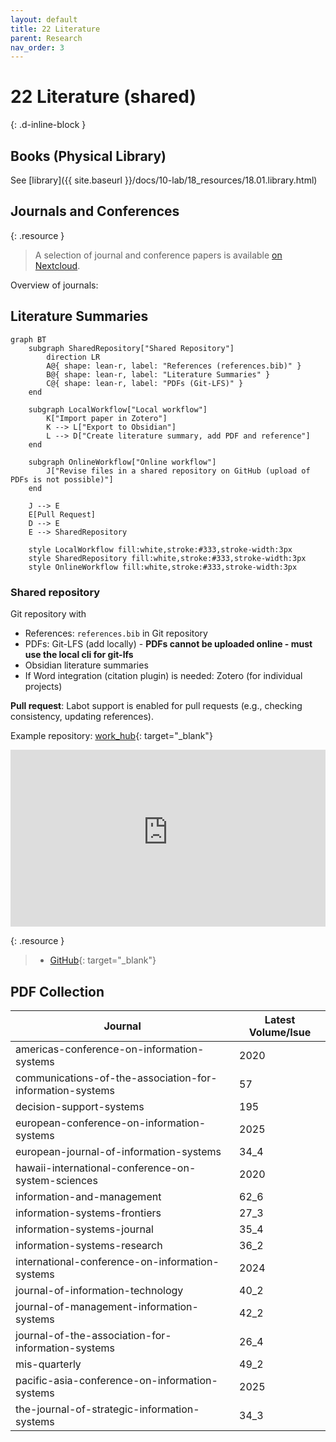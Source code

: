 ```yaml
---
layout: default
title: 22 Literature
parent: Research
nav_order: 3
---
```


# 22 Literature (shared)
{: .d-inline-block }


## Books (Physical Library)

See [library]({{ site.baseurl }}/docs/10-lab/18_resources/18.01.library.html)

## Journals and Conferences

{: .resource } 
> A selection of journal and conference papers is available [on Nextcloud](https://nc-2272638881871040784.nextcloud-ionos.com/index.php/apps/files/files/373460?dir=/20-research/22_literature).

Overview of journals:



## Literature Summaries

```mermaid
graph BT
    subgraph SharedRepository["Shared Repository"]
        direction LR
        A@{ shape: lean-r, label: "References (references.bib)" }
        B@{ shape: lean-r, label: "Literature Summaries" }
        C@{ shape: lean-r, label: "PDFs (Git-LFS)" }
    end

    subgraph LocalWorkflow["Local workflow"]
        K["Import paper in Zotero"]
        K --> L["Export to Obsidian"]
        L --> D["Create literature summary, add PDF and reference"]
    end

    subgraph OnlineWorkflow["Online workflow"]
        J["Revise files in a shared repository on GitHub (upload of PDFs is not possible)"]
    end

    J --> E
    E[Pull Request]
    D --> E
    E --> SharedRepository

    style LocalWorkflow fill:white,stroke:#333,stroke-width:3px
    style SharedRepository fill:white,stroke:#333,stroke-width:3px
    style OnlineWorkflow fill:white,stroke:#333,stroke-width:3px
```

### Shared repository

Git repository with

- References: `references.bib` in Git repository
- PDFs: Git-LFS (add locally) - **PDFs cannot be uploaded online - must use the local cli for git-lfs**
- Obsidian literature summaries
- If Word integration (citation plugin) is needed: Zotero (for individual projects)

<!-- 
### Local workflow

Zotero can be used (recommended) to facilitate the export to the repository

- Quick export - with [Zotero connector](https://chromewebstore.google.com/detail/zotero-connector/ekhagklcjbdpajgpjgmbionohlpdbjgc){: target="_blank"} for web exports, [Zotero integration](https://github.com/mgmeyers/obsidian-zotero-integration){: target="_blank"} and [Obsidian Web Clipper](https://obsidian.md/clipper){: target="_blank"} for web export

**TODO**

- How to export PDFs efficiently / add the record to the references
- TBD: PDF Commenting (Zotero??)

## Online workflow

- No setup is required.
- Uploading PDFs to git-lfs is not possible.

**TODO**: Create concept notes with a script (not manually with obsidian/Zotero?)

**TODO**:

- Zotero vs. JabRef?
- Update repo setup: include Git-LFS
- Existing projects: Move PDFs to git repositories with Git-LFS [Nextcloud](https://nc-2272638881871040784.nextcloud-ionos.com/index.php/apps/files/?dir=/22-literature/23_data&fileid=88094){: target="_blank"} in sections 25 and 36.
- TBD: CoLRev repositories (PDFs and obsidian vaults)
 -->

**Pull request**: Labot support is enabled for pull requests (e.g., checking consistency, updating references).

Example repository: [work_hub](https://github.com/digital-work-lab/work_hub){: target="_blank"}


<div style="position:relative; padding-bottom:56.25%; height:0; overflow:hidden; max-width:100%;">
  <iframe src="https://www.youtube-nocookie.com/embed/7zE5i0WrLko"
          frameborder="0" allowfullscreen
          style="position:absolute; top:0; left:0; width:100%; height:100%;">
  </iframe>
</div>


{: .resource } 
> - [GitHub](https://github.com/orgs/digital-work-lab/repositories?q=topic%3Aresearch){: target="_blank"}


## PDF Collection
<!-- Generated by labot (local) -->

| Journal | Latest Volume/Isue |
|---------|---------------------|
| americas-conference-on-information-systems | 2020 |
| communications-of-the-association-for-information-systems | 57 |
| decision-support-systems | 195 |
| european-conference-on-information-systems | 2025 |
| european-journal-of-information-systems | 34_4 |
| hawaii-international-conference-on-system-sciences | 2020 |
| information-and-management | 62_6 |
| information-systems-frontiers | 27_3 |
| information-systems-journal | 35_4 |
| information-systems-research | 36_2 |
| international-conference-on-information-systems | 2024 |
| journal-of-information-technology | 40_2 |
| journal-of-management-information-systems | 42_2 |
| journal-of-the-association-for-information-systems | 26_4 |
| mis-quarterly | 49_2 |
| pacific-asia-conference-on-information-systems | 2025 |
| the-journal-of-strategic-information-systems | 34_3 |

